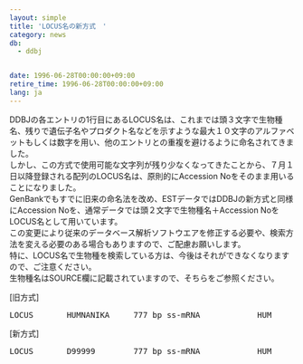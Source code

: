 ```yaml
---
layout: simple
title: 'LOCUS名の新方式　'
category: news
db:
  - ddbj


date: 1996-06-28T00:00:00+09:00
retire_time: 1996-06-28T00:00:00+09:00
lang: ja
---
```


DDBJの各エントリの1行目にあるLOCUS名は、これまでは頭３文字で生物種名、残りで遺伝子名やプロダクト名などを示すような最大１０文字のアルファベットもしくは数字を用い、他のエントリとの重複を避けるように命名されてきました。<br>しかし、この方式で使用可能な文字列が残り少なくなってきたことから、７月１日以降登録される配列のLOCUS名は、原則的にAccession Noをそのまま用いることになりました。<br>GenBankでもすでに旧来の命名法を改め、ESTデータではDDBJの新方式と同様にAccession Noを、通常データでは頭２文字で生物種名＋Accession NoをLOCUS名として用いています。<br>この変更により従来のデータベース解析ソフトウエアを修正する必要や、検索方法を変える必要のある場合もありますので、ご配慮お願いします。<br>特に、LOCUS名で生物種を検索している方は、今後はそれができなくなりますので、ご注意ください。<br>生物種名はSOURCE欄に記載されていますので、そちらをご参照ください。

<p>[旧方式]</p>
<pre>LOCUS       HUMNANIKA     777 bp ss-mRNA            HUM     01-JUL-1996DEFINITION  Human Brain mRNA for NANIKA protein, complete cds.ACCESSION   D99999KEYWORDS    NANIKA protein; sample entry.SOURCE      Homo sapiens Brain mRNA, clone:NANIKA7.1.  ORGANISM  Homo sapiens            Eukaryota; Animalia; Chordata; Vertebrata; Mammalia; Theria;            Eutheria; Primates; Haplorhini; Catarrhini; Hominidae.REFERENCE   1  (bases 1 to 777)  :         :           :</code></pre>

<p>[新方式]</p>
<pre>LOCUS       D99999        777 bp ss-mRNA            HUM     01-JUL-1996DEFINITION  Human Brain mRNA for NANIKA protein, complete cds.ACCESSION   D99999KEYWORDS    NANIKA protein; sample entry.SOURCE      Homo sapiens Brain mRNA, clone:NANIKA7.1.  ORGANISM  Homo sapiens            Eukaryota; Animalia; Chordata; Vertebrata; Mammalia; Theria;            Eutheria; Primates; Haplorhini; Catarrhini; Hominidae.REFERENCE   1  (bases 1 to 777)  :         :           :</code></pre>

